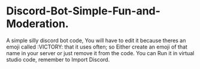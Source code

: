 # Discord-Bot-Simple-Fun-and-Moderation.
A simple silly discord bot code, You will have to edit it because theres an emoji called :VICTORY: that it uses often; so Either create an emoji of that name in your server or just remove it from the code.
You can Run it in virtual studio code, remember to Import Discord.
